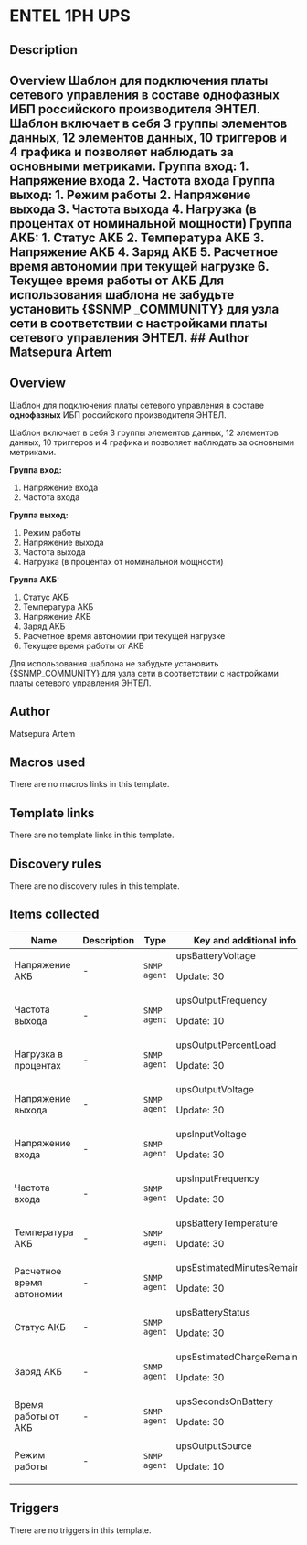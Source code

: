 # ENTEL 1PH UPS

## Description

## Overview Шаблон для подключения платы сетевого управления в составе **однофазных** ИБП российского производителя ЭНТЕЛ. Шаблон включает в себя 3 группы элементов данных, 12 элементов данных, 10 триггеров и 4 графика и позволяет наблюдать за основными метриками. **Группа вход:** 1. Напряжение входа 2. Частота входа **Группа выход:** 1. Режим работы 2. Напряжение выхода 3. Частота выхода 4. Нагрузка (в процентах от номинальной мощности) **Группа АКБ:** 1. Статус АКБ 2. Температура АКБ 3. Напряжение АКБ 4. Заряд АКБ 5. Расчетное время автономии при текущей нагрузке 6. Текущее время работы от АКБ Для использования шаблона не забудьте установить {$SNMP _COMMUNITY} для узла сети в соответствии с настройками платы сетевого управления ЭНТЕЛ. ## Author Matsepura Artem 

## Overview

Шаблон для подключения платы сетевого управления в составе **однофазных** ИБП российского производителя ЭНТЕЛ.


Шаблон включает в себя 3 группы элементов данных, 12 элементов данных, 10 триггеров и 4 графика и позволяет наблюдать за основными метриками.


**Группа вход:**


1. Напряжение входа
2. Частота входа


**Группа выход:**


1. Режим работы
2. Напряжение выхода
3. Частота выхода
4. Нагрузка (в процентах от номинальной мощности)


**Группа АКБ:**


1. Статус АКБ
2. Температура АКБ
3. Напряжение АКБ
4. Заряд АКБ
5. Расчетное время автономии при текущей нагрузке
6. Текущее время работы от АКБ


 


Для использования шаблона не забудьте установить {$SNMP\_COMMUNITY} для узла сети в соответствии с настройками платы сетевого управления ЭНТЕЛ.



## Author

Matsepura Artem

## Macros used

There are no macros links in this template.

## Template links

There are no template links in this template.

## Discovery rules

There are no discovery rules in this template.

## Items collected

|Name|Description|Type|Key and additional info|
|----|-----------|----|----|
|Напряжение АКБ|<p>-</p>|`SNMP agent`|upsBatteryVoltage<p>Update: 30</p>|
|Частота выхода|<p>-</p>|`SNMP agent`|upsOutputFrequency<p>Update: 10</p>|
|Нагрузка в процентах|<p>-</p>|`SNMP agent`|upsOutputPercentLoad<p>Update: 30</p>|
|Напряжение выхода|<p>-</p>|`SNMP agent`|upsOutputVoltage<p>Update: 30</p>|
|Напряжение входа|<p>-</p>|`SNMP agent`|upsInputVoltage<p>Update: 30</p>|
|Частота входа|<p>-</p>|`SNMP agent`|upsInputFrequency<p>Update: 30</p>|
|Температура АКБ|<p>-</p>|`SNMP agent`|upsBatteryTemperature<p>Update: 30</p>|
|Расчетное время автономии|<p>-</p>|`SNMP agent`|upsEstimatedMinutesRemaining<p>Update: 30</p>|
|Статус АКБ|<p>-</p>|`SNMP agent`|upsBatteryStatus<p>Update: 30</p>|
|Заряд АКБ|<p>-</p>|`SNMP agent`|upsEstimatedChargeRemaining<p>Update: 30</p>|
|Время работы от АКБ|<p>-</p>|`SNMP agent`|upsSecondsOnBattery<p>Update: 30</p>|
|Режим работы|<p>-</p>|`SNMP agent`|upsOutputSource<p>Update: 10</p>|
## Triggers

There are no triggers in this template.

